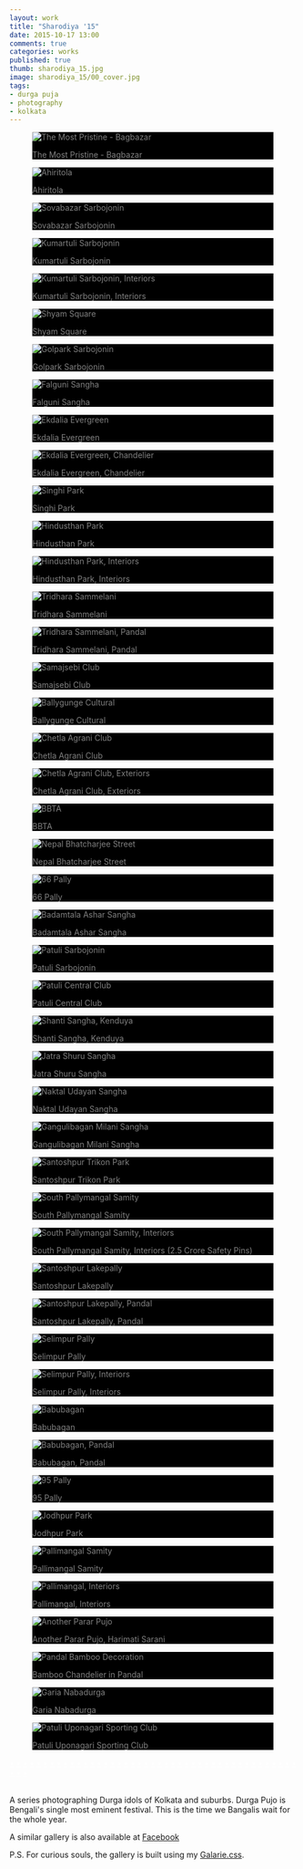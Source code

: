 ```yaml
---
layout: work
title: "Sharodiya '15"
date: 2015-10-17 13:00
comments: true
categories: works
published: true
thumb: sharodiya_15.jpg
image: sharodiya_15/00_cover.jpg
tags:
- durga puja
- photography
- kolkata
---
```


<div class="galarie autoplay items-46">

  <div id="item-1" class="control-operator"></div>
  <div id="item-2" class="control-operator"></div>
  <div id="item-3" class="control-operator"></div>
  <div id="item-4" class="control-operator"></div>
  <div id="item-5" class="control-operator"></div>
  <div id="item-6" class="control-operator"></div>
  <div id="item-7" class="control-operator"></div>
  <div id="item-8" class="control-operator"></div>
  <div id="item-9" class="control-operator"></div>
  <div id="item-10" class="control-operator"></div>
  <div id="item-11" class="control-operator"></div>
  <div id="item-12" class="control-operator"></div>
  <div id="item-13" class="control-operator"></div>
  <div id="item-14" class="control-operator"></div>
  <div id="item-15" class="control-operator"></div>
  <div id="item-16" class="control-operator"></div>
  <div id="item-17" class="control-operator"></div>
  <div id="item-18" class="control-operator"></div>
  <div id="item-19" class="control-operator"></div>
  <div id="item-20" class="control-operator"></div>
  <div id="item-21" class="control-operator"></div>
  <div id="item-22" class="control-operator"></div>
  <div id="item-23" class="control-operator"></div>
  <div id="item-24" class="control-operator"></div>
  <div id="item-25" class="control-operator"></div>
  <div id="item-26" class="control-operator"></div>
  <div id="item-27" class="control-operator"></div>
  <div id="item-28" class="control-operator"></div>
  <div id="item-29" class="control-operator"></div>
  <div id="item-30" class="control-operator"></div>
  <div id="item-31" class="control-operator"></div>
  <div id="item-32" class="control-operator"></div>
  <div id="item-33" class="control-operator"></div>
  <div id="item-34" class="control-operator"></div>
  <div id="item-35" class="control-operator"></div>
  <div id="item-36" class="control-operator"></div>
  <div id="item-37" class="control-operator"></div>
  <div id="item-38" class="control-operator"></div>
  <div id="item-39" class="control-operator"></div>
  <div id="item-40" class="control-operator"></div>
  <div id="item-41" class="control-operator"></div>
  <div id="item-42" class="control-operator"></div>
  <div id="item-43" class="control-operator"></div>
  <div id="item-44" class="control-operator"></div>
  <div id="item-45" class="control-operator"></div>
  <div id="item-46" class="control-operator"></div>

  <figure class="item" style="background-color: black;color: grey;">
    <img src="/images/works/sharodiya_15/46_bagbazaar.jpg" alt="The Most Pristine - Bagbazar">
    <p>The Most Pristine - Bagbazar</p>
  </figure>

  <figure class="item" style="background-color: black;color: grey;">
    <img src="/images/works/sharodiya_15/45_ahiritola.jpg" alt="Ahiritola">
    <p>Ahiritola</p>
  </figure>

  <figure class="item" style="background-color: black;color: grey;">
    <img src="/images/works/sharodiya_15/44_shovabazaar_sarbojonin.jpg" alt="Sovabazar Sarbojonin">
    <p>Sovabazar Sarbojonin</p>
  </figure>

  <figure class="item" style="background-color: black;color: grey;">
    <img src="/images/works/sharodiya_15/43_kumartuli_sarbojonin.jpg" alt="Kumartuli Sarbojonin">
    <p>Kumartuli Sarbojonin</p>
  </figure>

  <figure class="item" style="background-color: black;color: grey;">
    <img src="/images/works/sharodiya_15/42_kumartuli_sarbojonin.jpg" alt="Kumartuli Sarbojonin, Interiors">
    <p>Kumartuli Sarbojonin, Interiors</p>
  </figure>

  <figure class="item" style="background-color: black;color: grey;">
    <img src="/images/works/sharodiya_15/41_shyam_square.jpg" alt="Shyam Square">
    <p>Shyam Square</p>
  </figure>

  <figure class="item" style="background-color: black;color: grey;">
    <img src="/images/works/sharodiya_15/40_golpark_sarbojonin.jpg" alt="Golpark Sarbojonin">
    <p>Golpark Sarbojonin</p>
  </figure>

  <figure class="item" style="background-color: black;color: grey;">
    <img src="/images/works/sharodiya_15/39_falguni_sangha.jpg" alt="Falguni Sangha">
    <p>Falguni Sangha</p>
  </figure>

  <figure class="item" style="background-color: black;color: grey;">
    <img src="/images/works/sharodiya_15/38_ekdalia_evergreen.jpg" alt="Ekdalia Evergreen">
    <p>Ekdalia Evergreen</p>
  </figure>

  <figure class="item" style="background-color: black;color: grey;">
    <img src="/images/works/sharodiya_15/37_ekdalia_evergreen.jpg" alt="Ekdalia Evergreen, Chandelier">
    <p>Ekdalia Evergreen, Chandelier</p>
  </figure>

  <figure class="item" style="background-color: black;color: grey;">
    <img src="/images/works/sharodiya_15/36_singhi_park.jpg" alt="Singhi Park">
    <p>Singhi Park</p>
  </figure>

  <figure class="item" style="background-color: black;color: grey;">
    <img src="/images/works/sharodiya_15/35_hindusthan_park.jpg" alt="Hindusthan Park">
    <p>Hindusthan Park</p>
  </figure>

  <figure class="item" style="background-color: black;color: grey;">
    <img src="/images/works/sharodiya_15/34_hindusthan_park.jpg" alt="Hindusthan Park, Interiors">
    <p>Hindusthan Park, Interiors</p>
  </figure>

  <figure class="item" style="background-color: black;color: grey;">
    <img src="/images/works/sharodiya_15/33_tridhara.jpg" alt="Tridhara Sammelani">
    <p>Tridhara Sammelani</p>
  </figure>

  <figure class="item" style="background-color: black;color: grey;">
    <img src="/images/works/sharodiya_15/32_tridhara.jpg" alt="Tridhara Sammelani, Pandal">
    <p>Tridhara Sammelani, Pandal</p>
  </figure>

  <figure class="item" style="background-color: black;color: grey;">
    <img src="/images/works/sharodiya_15/31_samajsebi.jpg" alt="Samajsebi Club">
    <p>Samajsebi Club</p>
  </figure>

  <figure class="item" style="background-color: black;color: grey;">
    <img src="/images/works/sharodiya_15/30_balllygunge_cultural.jpg" alt="Ballygunge Cultural">
    <p>Ballygunge Cultural</p>
  </figure>

  <figure class="item" style="background-color: black;color: grey;">
    <img src="/images/works/sharodiya_15/29_chetla_agrani.jpg" alt="Chetla Agrani Club">
    <p>Chetla Agrani Club</p>
  </figure>

  <figure class="item" style="background-color: black;color: grey;">
    <img src="/images/works/sharodiya_15/28_chetla_agrani.jpg" alt="Chetla Agrani Club, Exteriors">
    <p>Chetla Agrani Club, Exteriors</p>
  </figure>

  <figure class="item" style="background-color: black;color: grey;">
    <img src="/images/works/sharodiya_15/27_bbta.jpg" alt="BBTA">
    <p>BBTA</p>
  </figure>

  <figure class="item" style="background-color: black;color: grey;">
    <img src="/images/works/sharodiya_15/26_nepal_bhatcharjee_street.jpg" alt="Nepal Bhatcharjee Street">
    <p>Nepal Bhatcharjee Street</p>
  </figure>

  <figure class="item" style="background-color: black;color: grey;">
    <img src="/images/works/sharodiya_15/25_66_pally.jpg" alt="66 Pally">
    <p>66 Pally</p>
  </figure>

  <figure class="item" style="background-color: black;color: grey;">
    <img src="/images/works/sharodiya_15/24_badamtala_ashar_sangha.jpg" alt="Badamtala Ashar Sangha">
    <p>Badamtala Ashar Sangha</p>
  </figure>

  <figure class="item" style="background-color: black;color: grey;">
    <img src="/images/works/sharodiya_15/23_patuli_sarbojonin.jpg" alt="Patuli Sarbojonin">
    <p>Patuli Sarbojonin</p>
  </figure>

  <figure class="item" style="background-color: black;color: grey;">
    <img src="/images/works/sharodiya_15/22_patuli_central_club.jpg" alt="Patuli Central Club">
    <p>Patuli Central Club</p>
  </figure>
  
  <figure class="item" style="background-color: black;color: grey;">
    <img src="/images/works/sharodiya_15/21_kenduya_shanti_sangha.jpg" alt="Shanti Sangha, Kenduya">
    <p>Shanti Sangha, Kenduya</p>
  </figure>

  <figure class="item" style="background-color: black;color: grey;">
    <img src="/images/works/sharodiya_15/20_jatra_shuru_sangha.jpg" alt="Jatra Shuru Sangha">
    <p>Jatra Shuru Sangha</p>
  </figure>

  <figure class="item" style="background-color: black;color: grey;">
    <img src="/images/works/sharodiya_15/19_naktala_udayan_sangha.jpg" alt="Naktal Udayan Sangha">
    <p>Naktal Udayan Sangha</p>
  </figure>

  <figure class="item" style="background-color: black;color: grey;">
    <img src="/images/works/sharodiya_15/18_gangulibagan_milani_sangha.jpg" alt="Gangulibagan Milani Sangha">
    <p>Gangulibagan Milani Sangha</p>
  </figure>

  <figure class="item" style="background-color: black;color: grey;">
    <img src="/images/works/sharodiya_15/17_santoshpur_trikon_park.jpg" alt="Santoshpur Trikon Park">
    <p>Santoshpur Trikon Park</p>
  </figure>

  <figure class="item" style="background-color: black;color: grey;">
    <img src="/images/works/sharodiya_15/16_south_pallymangal_samity.jpg" alt="South Pallymangal Samity">
    <p>South Pallymangal Samity</p>
  </figure>

  <figure class="item" style="background-color: black;color: grey;">
    <img src="/images/works/sharodiya_15/15_south_pallymangal_samity.jpg" alt="South Pallymangal Samity, Interiors">
    <p>South Pallymangal Samity, Interiors (2.5 Crore Safety Pins)</p>
  </figure>

  <figure class="item" style="background-color: black;color: grey;">
    <img src="/images/works/sharodiya_15/14_santoshpur_lakepally.jpg" alt="Santoshpur Lakepally">
    <p>Santoshpur Lakepally</p>
  </figure>

  <figure class="item" style="background-color: black;color: grey;">
    <img src="/images/works/sharodiya_15/13_santoshpur_lakepally.jpg" alt="Santoshpur Lakepally, Pandal">
    <p>Santoshpur Lakepally, Pandal</p>
  </figure>

  <figure class="item" style="background-color: black;color: grey;">
    <img src="/images/works/sharodiya_15/12_selimpur_palli.jpg" alt="Selimpur Pally">
    <p>Selimpur Pally</p>
  </figure>

  <figure class="item" style="background-color: black;color: grey;">
    <img src="/images/works/sharodiya_15/11_selimpur_palli.jpg" alt="Selimpur Pally, Interiors">
    <p>Selimpur Pally, Interiors</p>
  </figure>

  <figure class="item" style="background-color: black;color: grey;">
    <img src="/images/works/sharodiya_15/10_babubagan.jpg" alt="Babubagan">
    <p>Babubagan</p>
  </figure>

  <figure class="item" style="background-color: black;color: grey;">
    <img src="/images/works/sharodiya_15/09_babubagan.jpg" alt="Babubagan, Pandal">
    <p>Babubagan, Pandal</p>
  </figure>

  <figure class="item" style="background-color: black;color: grey;">
    <img src="/images/works/sharodiya_15/08_95_palli.jpg" alt="95 Pally">
    <p>95 Pally</p>
  </figure>

  <figure class="item" style="background-color: black;color: grey;">
    <img src="/images/works/sharodiya_15/07_jodhpur_park.jpg" alt="Jodhpur Park">
    <p>Jodhpur Park</p>
  </figure>

  <figure class="item" style="background-color: black;color: grey;">
    <img src="/images/works/sharodiya_15/06_pallimangal.jpg" alt="Pallimangal Samity">
    <p>Pallimangal Samity</p>
  </figure>

  <figure class="item" style="background-color: black;color: grey;">
    <img src="/images/works/sharodiya_15/05_pallimangal.jpg" alt="Pallimangal, Interiors">
    <p>Pallimangal, Interiors</p>
  </figure>

  <figure class="item" style="background-color: black;color: grey;">
    <img src="/images/works/sharodiya_15/04_unknown.jpg" alt="Another Parar Pujo">
    <p>Another Parar Pujo, Harimati Sarani</p>
  </figure>

  <figure class="item" style="background-color: black;color: grey;">
    <img src="/images/works/sharodiya_15/03_decoration.jpg" alt="Pandal Bamboo Decoration">
    <p>Bamboo Chandelier in Pandal</p>
  </figure>

  <figure class="item" style="background-color: black;color: grey;">
    <img src="/images/works/sharodiya_15/02_nabadurga.jpg" alt="Garia Nabadurga">
    <p>Garia Nabadurga</p>
  </figure>

  <figure class="item" style="background-color: black;color: grey;">
    <img src="/images/works/sharodiya_15/01_patuli.jpg" alt="Patuli Uponagari Sporting Club">
    <p>Patuli Uponagari Sporting Club</p>
  </figure>


  <div class="controls" style="position: relative; text-decoration:none;">
    <a href="#item-1" class="control-button" style="color:white">•</a>
    <a href="#item-2" class="control-button" style="color:white">•</a>
    <a href="#item-3" class="control-button" style="color:white">•</a>
    <a href="#item-4" class="control-button" style="color:white">•</a>
    <a href="#item-5" class="control-button" style="color:white">•</a>
    <a href="#item-6" class="control-button" style="color:white">•</a>
    <a href="#item-7" class="control-button" style="color:white">•</a>
    <a href="#item-8" class="control-button" style="color:white">•</a>
    <a href="#item-9" class="control-button" style="color:white">•</a>
    <a href="#item-10" class="control-button" style="color:white">•</a>
    <a href="#item-11" class="control-button" style="color:white">•</a>
    <a href="#item-12" class="control-button" style="color:white">•</a>
    <a href="#item-13" class="control-button" style="color:white">•</a>
    <a href="#item-14" class="control-button" style="color:white">•</a>
    <a href="#item-15" class="control-button" style="color:white">•</a>
    <a href="#item-16" class="control-button" style="color:white">•</a>
    <a href="#item-17" class="control-button" style="color:white">•</a>
    <a href="#item-18" class="control-button" style="color:white">•</a>
    <a href="#item-19" class="control-button" style="color:white">•</a>
    <a href="#item-20" class="control-button" style="color:white">•</a>
    <a href="#item-21" class="control-button" style="color:white">•</a>
    <a href="#item-22" class="control-button" style="color:white">•</a>
    <a href="#item-23" class="control-button" style="color:white">•</a>
    <a href="#item-24" class="control-button" style="color:white">•</a>
    <a href="#item-25" class="control-button" style="color:white">•</a>
    <a href="#item-26" class="control-button" style="color:white">•</a>
    <a href="#item-27" class="control-button" style="color:white">•</a>
    <a href="#item-28" class="control-button" style="color:white">•</a>
    <a href="#item-29" class="control-button" style="color:white">•</a>
    <a href="#item-30" class="control-button" style="color:white">•</a>
    <a href="#item-31" class="control-button" style="color:white">•</a>
    <a href="#item-32" class="control-button" style="color:white">•</a>
    <a href="#item-33" class="control-button" style="color:white">•</a>
    <a href="#item-34" class="control-button" style="color:white">•</a>
    <a href="#item-35" class="control-button" style="color:white">•</a>
    <a href="#item-36" class="control-button" style="color:white">•</a>
    <a href="#item-37" class="control-button" style="color:white">•</a>
    <a href="#item-38" class="control-button" style="color:white">•</a>
    <a href="#item-39" class="control-button" style="color:white">•</a>
    <a href="#item-40" class="control-button" style="color:white">•</a>
    <a href="#item-41" class="control-button" style="color:white">•</a>
    <a href="#item-42" class="control-button" style="color:white">•</a>
    <a href="#item-43" class="control-button" style="color:white">•</a>
    <a href="#item-44" class="control-button" style="color:white">•</a>
    <a href="#item-45" class="control-button" style="color:white">•</a>
    <a href="#item-46" class="control-button" style="color:white">•</a>
  </div>
</div>
<br>

A series photographing Durga idols of Kolkata and suburbs. Durga Pujo is Bengali's single most eminent festival. This is the time we Bangalis wait for the whole year.

A similar gallery is also available at <a href="https://www.facebook.com/photo.php?fbid=998974530162719&set=a.998974490162723.1073741841.100001505433242&type=3&theater" target="_blank">Facebook</a> 

P.S. For curious souls, the gallery is built using my [Galarie.css](http://upamanyu.in/galarie-css/).
